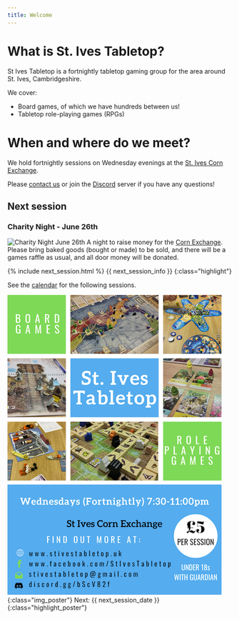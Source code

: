 ```yaml
---
title: Welcome
---
```


# What is St. Ives Tabletop?

St Ives Tabletop is a fortnightly tabletop gaming group for the area around St. Ives, Cambridgeshire.

We cover:
* Board games, of which we have hundreds between us!
* Tabletop role-playing games (RPGs)


# When and where do we meet?

We hold fortnightly sessions on Wednesday evenings at the [St. Ives Corn Exchange](/Directions.html).

Please [contact us][Contact] or join the [Discord][Discord] server if you have any questions!

## Next session

### Charity Night - June 26th

<img src="/assets/fire-new.png" alt="Charity Night June 26th"> A night to raise money for the [Corn Exchange](https://www.justgiving.com/crowdfunding/thecornexchange). Please bring baked goods (bought or made) to be sold, and there will be a games raffle as usual, and all door money will be donated.

{% include next_session.html %}
{{ next_session_info }}
{:class="highlight"} 

See the [calendar](/Calendar.html) for the following sessions.

![Poster](/images/Poster.png "Next Session: {{ next_session_date }}"){:class="img_poster"}
Next: {{ next_session_date }}
{:class="highlight_poster"} 

[Discord]: https://discord.gg/bScV82f
[Contact]: /Contact.html
